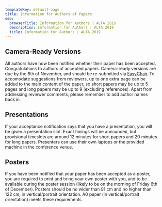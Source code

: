 ```yaml
---
templateKey: default-page
title: Information for Authors of Papers
seo:
  browserTitle: Information for Authors | ALTA 2019
  description: Information for Authors | ALTA 2019
  title: Information for Authors | ALTA 2019
---
```


## Camera-Ready Versions

All authors have now been notified whether their paper has been accepted. Congratulations to authors of accepted papers. Camera-ready versions are due by the 8th of November, and should be re-submitted via [EasyChair](https://easychair.org/conferences/?conf=alta2019). To accomodate suggestions from reviewers, up to one extra page can be added to the main content of the paper, so short papers may be up to 5 pages and long papers may be up to 9 (excluding references). Apart from addressing reviewer comments, please remember to add author names back in.

## Presentations

If your acceptance notification says that you have a presentation, you will be given a presentation slot. Exact timings will be announced, but provisional timeslots are around 12 minutes for short papers and 20 minutes for long papers. Presenters can use their own laptops or the provided machine in the conference venue.

## Posters

If you have been notified that your paper has been accepted as a poster, you are required to print and bring your own poster with you, and to be available during the poster session (likely to be on the morning of Friday 6th of December). Posters should be no wider than 91 cm and no higher than 122 cm, in vertical/portrait orientation. A0 paper (in vertical/portrait orientation) meets these requirements.

